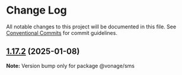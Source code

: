 # Change Log

All notable changes to this project will be documented in this file.
See [Conventional Commits](https://conventionalcommits.org) for commit guidelines.

## [1.17.2](https://github.com/Vonage/vonage-node-sdk/compare/@vonage/sms@1.17.1...@vonage/sms@1.17.2) (2025-01-08)

**Note:** Version bump only for package @vonage/sms
